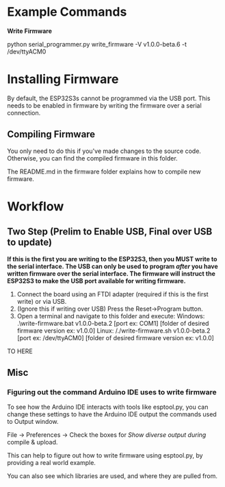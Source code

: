 # Example Commands #

**Write Firmware**

python serial_programmer.py write_firmware -V v1.0.0-beta.6 -t /dev/ttyACM0

# Installing Firmware #

By default, the ESP32S3s cannot be programmed via the USB port. This needs to be enabled in firmware by writing the firmware over a serial connection.

## Compiling Firmware ##

You only need to do this if you've made changes to the source code. Otherwise, you can find the compiled firmware in this folder.

The README.md in the firmware folder explains how to compile new firmware.

# Workflow #

## Two Step (Prelim to Enable USB, Final over USB to update) ##

**If this is the first you are writing to the ESP32S3, then you MUST write to the serial interface. The USB can only be used to program *after* you have written firmware over the serial interface. The firmware will instruct the ESP32S3 to make the USB port available for writing firmware.**

1. Connect the board using an FTDI adapter (required if this is the first write) or via USB.
2. (Ignore this if writing over USB) Press the Reset->Program button.
3. Open a terminal and navigate to this folder and execute:
    Windows:
        .\write-firmware.bat v1.0.0-beta.2 [port ex: COM1] [folder of desired firmware version ex: v1.0.0]
    Linux:
        /./write-firmware.sh v1.0.0-beta.2 [port ex: /dev/ttyACM0] [folder of desired firmware version ex: v1.0.0]



TO HERE


<!-- 1. Writing the firmware.
    1. Using an adapter, write the firmware to the board before install in a box with esptool.py. This way it will be prepared to receive firmware and serial over the USB port
    2. Board is installed in box.
    3. (Optional) firmware is updated
    4. Python script generates an ID, sends it via serial, prints label to place on box. (Radio is added to database???) -->

## Misc ##

### Figuring out the command Arduino IDE uses to write firmware ###

To see how the Arduino IDE interacts with tools like esptool.py, you can change these settings to have the Arduino IDE output the commands used to Output window.

File -> Preferences -> Check the boxes for *Show diverse output during* compile & upload.

This can help to figure out how to write firmware using esptool.py, by providing a real world example.

You can also see which libraries are used, and where they are pulled from.
